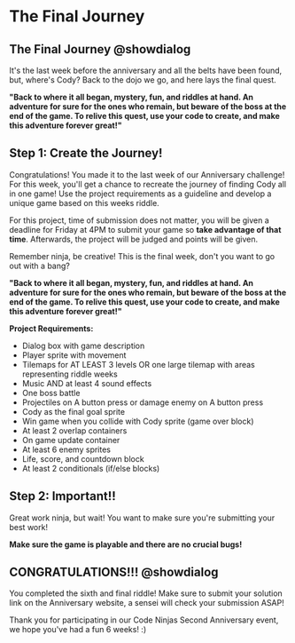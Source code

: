 

# The Final Journey 

## The Final Journey @showdialog

It's the last week before the anniversary and all the belts have been found, but, where's Cody? Back to the dojo we go, and here lays the final quest.

**"Back to where it all began, mystery, fun, and riddles at hand. An adventure for sure for the ones who remain, but beware of the boss at the end of the game. To relive this quest, use your code to create, and make this adventure forever great!"**

## Step 1: Create the Journey!
Congratulations! You made it to the last week of our Anniversary challenge! For this week, you'll get a chance to recreate the journey of finding Cody all in one game! Use the project requirements as a guideline and develop a unique game based on this weeks riddle.

For this project, time of submission does not matter, you will be given a deadline for Friday at 4PM to submit your game so **take advantage of that time**. Afterwards, the project will be judged and points will be given.

Remember ninja, be creative! This is the final week, don't you want to go out with a bang?

**"Back to where it all began, mystery, fun, and riddles at hand. An adventure for sure for the ones who remain, but beware of the boss at the end of the game. To relive this quest, use your code to create, and make this adventure forever great!"**

**Project Requirements:**
- Dialog box with game description 
- Player sprite with movement
- Tilemaps for AT LEAST 3 levels OR one large tilemap with areas representing riddle weeks
- Music AND at least 4 sound effects
- One boss battle
- Projectiles on A button press or damage enemy on A button press
- Cody as the final goal sprite
- Win game when you collide with Cody sprite (game over block)
- At least 2 overlap containers
- On game update container
- At least 6 enemy sprites
- Life, score, and countdown block
- At least 2 conditionals (if/else blocks)



## Step 2: Important!!
Great work ninja, but wait! You want to make sure you're submitting your best work!

**Make sure the game is playable and there are no crucial bugs!**

## CONGRATULATIONS!!! @showdialog
You completed the sixth and final riddle! Make sure to submit your solution link on the Anniversary website, a sensei will check your submission ASAP!

Thank you for participating in our Code Ninjas Second Anniversary event, we hope you've had a fun 6 weeks! :)
